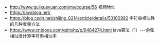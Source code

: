 * http://www.gulixueyuan.com/my/course/56 视频地址
* https://javablog.net/ 
* https://blog.csdn.net/shijing_0214/article/details/53100992 字符串相似性的几种度量方法 
* https://www.cnblogs.com/qdhxhz/p/9484274.html java算法（1）---余弦相似度计算字符串相似率